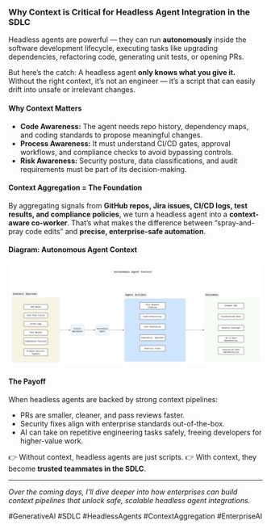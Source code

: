 ### Why Context is Critical for Headless Agent Integration in the SDLC

Headless agents are powerful — they can run **autonomously** inside the software development lifecycle, executing tasks like upgrading dependencies, refactoring code, generating unit tests, or opening PRs.

But here’s the catch:
A headless agent **only knows what you give it.** Without the right context, it’s not an engineer — it’s a script that can easily drift into unsafe or irrelevant changes.

#### Why Context Matters

* **Code Awareness:** The agent needs repo history, dependency maps, and coding standards to propose meaningful changes.
* **Process Awareness:** It must understand CI/CD gates, approval workflows, and compliance checks to avoid bypassing controls.
* **Risk Awareness:** Security posture, data classifications, and audit requirements must be part of its decision-making.

#### Context Aggregation = The Foundation

By aggregating signals from **GitHub repos, Jira issues, CI/CD logs, test results, and compliance policies**, we turn a headless agent into a **context-aware co-worker**.
That’s what makes the difference between “spray-and-pray code edits” and **precise, enterprise-safe automation**.

#### Diagram: Autonomous Agent Context

<div align="center">
  <img src="/diagrams/autonomous-agent-context.png" alt="Autonomous Agent Context" width="720"/>
</div>

#### The Payoff

When headless agents are backed by strong context pipelines:

* PRs are smaller, cleaner, and pass reviews faster.
* Security fixes align with enterprise standards out-of-the-box.
* AI can take on repetitive engineering tasks safely, freeing developers for higher-value work.

👉 Without context, headless agents are just scripts.
👉 With context, they become **trusted teammates in the SDLC**.

---

*Over the coming days, I’ll dive deeper into how enterprises can build context pipelines that unlock safe, scalable headless agent integrations.*

\#GenerativeAI #SDLC #HeadlessAgents #ContextAggregation #EnterpriseAI
